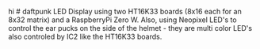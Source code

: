 hi # daftpunk
LED Display using two HT16K33 boards (8x16 each for an 8x32 matrix) and a RaspberryPi Zero W. 
Also, using Neopixel LED's to control the ear pucks on the side of the helmet - they are multi color LED's also controled by IC2 like the HT16K33 boards.
